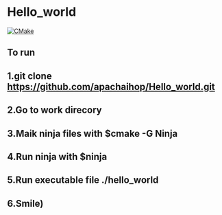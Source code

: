 # Hello_world
[![CMake](https://github.com/apachaihop/Hello_world/actions/workflows/cmake.yml/badge.svg)](https://github.com/apachaihop/Hello_world/actions/workflows/cmake.yml)
## To run
## 1.git clone https://github.com/apachaihop/Hello_world.git
## 2.Go to work direcory
## 3.Maik ninja files with $cmake -G Ninja
## 4.Run ninja with $ninja
## 5.Run executable file ./hello_world
## 6.Smile)
